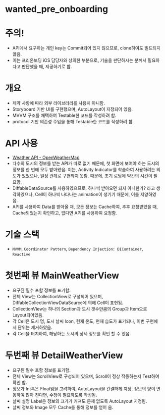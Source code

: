 # wanted_pre_onboarding

# 주의!
  - API에서 요구하는 개인 key는 Commit되어 있지 않으므로, clone하여도 빌드되지 않음.
  - 이는 프리온보딩 iOS 담당자와 상의한 부분으로, 기술을 판단하시는 분께서 필요하다고 판단했을 때, 제공하기로 함.

# 개요
 - 제약 사항에 따라 외부 라이브러리를 사용치 아니함.
 - Storyboard 기반 UI를 구현했으며, AutoLayout이 지정되어 있음.
 - MVVM 구조를 채택하여 Testable한 코드를 작성하려 함.
 - protocol 기반 의존성 주입을 통해 Testable한 코드를 작성하려 함.

# API 사용
  - [Weather API - OpenWeatherMap](https://openweathermap.org/api)
  - 다수의 도시의 정보를 받는 API가 따로 없기 때문에, 첫 화면에 보여야 하는 도시의 정보를 한 번에 모두 받아왔음. 
이는, Activity  Indicator를 학습하여 사용하려는 의도가 있었으나, 일정 관계로 구현되지 못함. 때문에, 초기 로딩에 약간의 시간이 필요함.
  - DiffableDataSource를 사용하였으므로, 하나씩 받아오면 되지 아니한가? 라고 생각하였으나, Cell이 하나씩 나타나는 animation이 생기기 때문에, 이를 지양하였음.
  - API를 사용하여 Data를 받아올 때, 모든 정보는 Cache하여, 추후 요청받았을 때, Cache되었는지 확인하고, 없다면 API를 사용하여 요청함.

# 기술 스택
- `MVVM`, `Coordinator Pattern`, `Dependency Injection: DIContainer`, `Reactive`

# 첫번째 뷰 MainWeatherView
- 요구된 필수 포함 정보를 표기함.
- 전체 View는 CollectionView로 구성되어 있으며, DiffableCollectionViewDataSource에 의해 Cell이 표현됨.
- CollectionView는 하나의 Section과 도시 갯수만큼의 Group과 Item으로 Layout되어있음.
- 각 Cell은 도시 명, 도시 날씨 Icon, 현재 온도, 현재 습도가 표기되나, 이번 구현에서 단위는 제거하였음.
- 각 Cell을 터치하여, 해당하는 도시의 상세 정보를 확인 할 수 있음.
 
# 두번째 뷰 DetailWeatherView
- 요구된 필수 포함 정보를 표기함.
- 전체 View는 ScrollView로 구성되어 있으며, Scroll이 정상 작동하는지 Test하여 확인 함.
- 정보가 Int혹은 Float임을 고려하여, AutoLayout을 간결하게 지정, 정보의 양이 변동하여 많아 진다면, 수정이 필요하도록 작성됨.
- 날씨 설명 Label은 정보의 크기가 커져도 문제 없도록 AutoLayout 지정됨.
- 날씨 정보와 Image 모두 Cache를 통해 정보를 얻어 옴.
